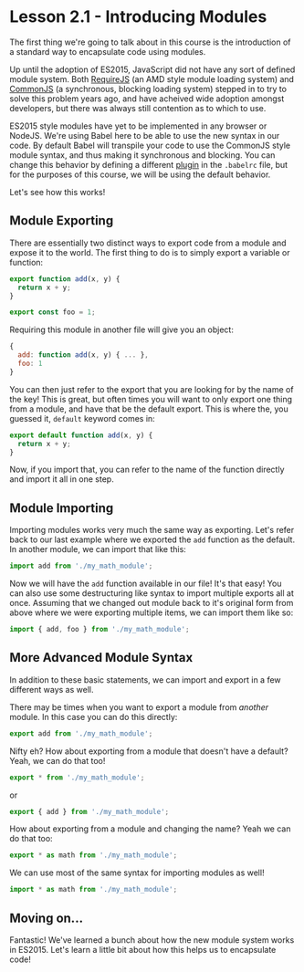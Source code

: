 # Lesson 2.1 - Introducing Modules

The first thing we're going to talk about in this course is the introduction
of a standard way to encapsulate code using modules.

Up until the adoption of ES2015, JavaScript did not have any sort of defined
module system. Both [RequireJS](http://requirejs.org/) (an AMD style module
loading system) and [CommonJS](http://www.commonjs.org/) (a synchronous, blocking
loading system) stepped in to try to solve this problem years ago, and have
acheived wide adoption amongst developers, but there was always still contention
as to which to use.

ES2015 style modules have yet to be implemented in any browser or NodeJS.
We're using Babel here to be able to use the new syntax in our code. By default
Babel will transpile your code to use the CommonJS style module syntax, and
thus making it synchronous and blocking. You can change this behavior by
defining a different [plugin](https://babeljs.io/docs/plugins/#modules) in the
`.babelrc` file, but for the purposes of this course, we will be using the
default behavior.

Let's see how this works!

## Module Exporting

There are essentially two distinct ways to export code from a module and expose
it to the world. The first thing to do is to simply export a variable or
function:

```js
export function add(x, y) {
  return x + y;
}

export const foo = 1;
```

Requiring this module in another file will give you an object:

```js
{
  add: function add(x, y) { ... },
  foo: 1
}
```

You can then just refer to the export that you are looking for by the name
of the key! This is great, but often times you will want to only export one
thing from a module, and have that be the default export. This is where the,
you guessed it, `default` keyword comes in:

```js
export default function add(x, y) {
  return x + y;
}
```

Now, if you import that, you can refer to the name of the function directly
and import it all in one step.

## Module Importing

Importing modules works very much the same way as exporting. Let's refer back
to our last example where we exported the `add` function as the default. In
another module, we can import that like this:

```js
import add from './my_math_module';
```

Now we will have the `add` function available in our file! It's that easy!
You can also use some destructuring like syntax to import multiple exports
all at once. Assuming that we changed out module back to it's original form
from above where we were exporting multiple items, we can import them like so:

```js
import { add, foo } from './my_math_module';
```

## More Advanced Module Syntax

In addition to these basic statements, we can import and export in a few different
ways as well.

There may be times when you want to export a module from *another* module. In
this case you can do this directly:

```js
export add from './my_math_module';
```

Nifty eh? How about exporting from a module that doesn't have a default? Yeah,
we can do that too!

```js
export * from './my_math_module';
```

or

```js
export { add } from './my_math_module';
```

How about exporting from a module and changing the name? Yeah we can do that too:

```js
export * as math from './my_math_module';
```

We can use most of the same syntax for importing modules as well!

```js
import * as math from './my_math_module';
```

## Moving on...

Fantastic! We've learned a bunch about how the new module system works in ES2015.
Let's learn a little bit about how this helps us to encapsulate code!
